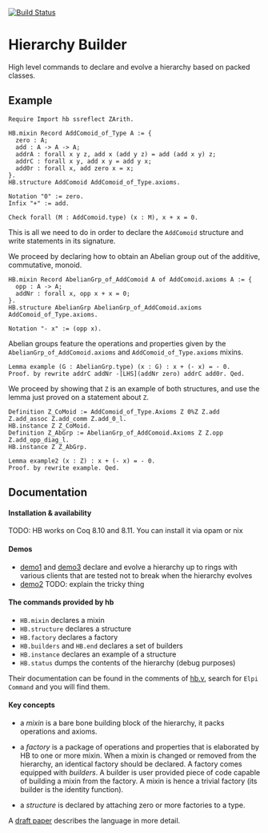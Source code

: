 [![Build Status](https://travis-ci.org/math-comp/hierarchy-builder.svg?branch=master)](https://travis-ci.org/math-comp/hierarchy-builder)

# Hierarchy Builder

High level commands to declare and evolve a hierarchy based on packed classes.

## Example

```coq
Require Import hb ssreflect ZArith.

HB.mixin Record AddComoid_of_Type A := {
  zero : A;
  add : A -> A -> A;
  addrA : forall x y z, add x (add y z) = add (add x y) z;
  addrC : forall x y, add x y = add y x;
  add0r : forall x, add zero x = x;
}.
HB.structure AddComoid AddComoid_of_Type.axioms.

Notation "0" := zero.
Infix "+" := add.

Check forall (M : AddComoid.type) (x : M), x + x = 0.
```

This is all we need to do in order to declare the `AddComoid` structure
and write statements in its signature.

We proceed by declaring how to obtain an Abelian group out of the
additive, commutative, monoid.

```coq
HB.mixin Record AbelianGrp_of_AddComoid A of AddComoid.axioms A := {
  opp : A -> A;
  addNr : forall x, opp x + x = 0;
}.
HB.structure AbelianGrp AbelianGrp_of_AddComoid.axioms AddComoid_of_Type.axioms.

Notation "- x" := (opp x).
```

Abelian groups feature the operations and properties given by the
`AbelianGrp_of_AddComoid.axioms` and `AddComoid_of_Type.axioms` mixins.

```coq
Lemma example (G : AbelianGrp.type) (x : G) : x + (- x) = - 0.
Proof. by rewrite addrC addNr -[LHS](addNr zero) addrC add0r. Qed.
```

We proceed by showing that `Z` is an example of both structures, and use
the lemma just proved on a statement about `Z`.

```coq
Definition Z_CoMoid := AddComoid_of_Type.Axioms Z 0%Z Z.add Z.add_assoc Z.add_comm Z.add_0_l.
HB.instance Z Z_CoMoid.
Definition Z_AbGrp := AbelianGrp_of_AddComoid.Axioms Z Z.opp Z.add_opp_diag_l.
HB.instance Z Z_AbGrp.

Lemma example2 (x : Z) : x + (- x) = - 0.
Proof. by rewrite example. Qed.
```

## Documentation

#### Installation & availability

TODO:
HB works on Coq 8.10 and 8.11. You can install it via opam or nix

#### Demos

- [demo1](demo1/) and [demo3](demo3/) declare and evolve a hierarchy up to
  rings with various clients that are tested not to break when the hierarchy
  evolves
- [demo2](demo2/) TODO: explain the tricky thing

#### The commands provided by hb

- `HB.mixin` declares a mixin
- `HB.structure` declares a structure
- `HB.factory` declares a factory
- `HB.builders` and `HB.end` declares a set of builders
- `HB.instance` declares an example of a structure
- `HB.status` dumps the contents of the hierarchy (debug purposes)

Their documentation can be found in the comments of [hb.v](hb.v), search for
`Elpi Command` and you will find them.

#### Key concepts

- a *mixin* is a bare bone building block of the hierarchy, it packs operations
  and axioms.

- a *factory* is a package of operations and properties that is elaborated by
  HB to one or more mixin. When a mixin is changed or removed from the
  hierarchy, an identical factory should be declared. A factory comes
  equipped with *builders*. A builder is user provided piece of code capable of
  building a mixin from the factory. A mixin is hence a trivial factory (its
  builder is the identity function).

- a *structure* is declared by attaching zero or more factories to a type.

A [draft paper](https://hal.inria.fr/hal-02478907) describes the language in
more detail.
